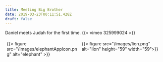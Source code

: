 ```yaml
---
title: Meeting Big Brother
date: 2019-03-23T00:11:51.428Z
draft: false
---
```

Daniel meets Judah for the first time.
{{< vimeo 325999024 >}}

<div class="row">
  <div class="column">
   {{< figure src="/images/elephantAppIcon.png" alt="elephant" >}}
  </div>
  <div class="column">
    {{< figure src="/images/lion.png" alt="lion" height="59" width="59">}}
  </div>
</div>
 
<style>
.row {
display: flex;
}

.column {
padding: 5px;
}
</style>
